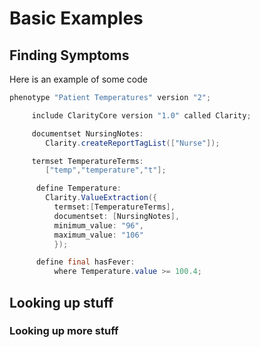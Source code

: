 # Basic Examples

## Finding Symptoms

Here is an example of some code
```java
phenotype "Patient Temperatures" version "2";

     include ClarityCore version "1.0" called Clarity;

     documentset NursingNotes:
        Clarity.createReportTagList(["Nurse"]);

     termset TemperatureTerms:
        ["temp","temperature","t"];

      define Temperature:
        Clarity.ValueExtraction({
          termset:[TemperatureTerms],
          documentset: [NursingNotes],
          minimum_value: "96",
          maximum_value: "106"
          });

      define final hasFever:
          where Temperature.value >= 100.4;
```

## Looking up stuff

### Looking up more stuff

